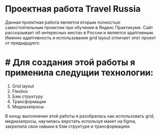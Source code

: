 # Проектная работа Travel Russia 

Данная проектная работа является вторым полностью самостоятельным проектом при обучении в Яндекс Практикуме.
Сайт рассказывает об интересных местах в России и является адаптивным. Именно адаптивность и использование grid layout отличает этот проект от предыдщуего

# # Для создания этой работы я применила следущии технологии:
1. Grid layout 
2. Flexbox
3. Бэм структуру
4. Трансформации 
5. Медиазапросы 

В концу выполнения этой работы я разобралась как использовать grid, медиазапросы, научилась верстать используя макет на figma, закрепила свои навыки в бэм структуре и трансформациях